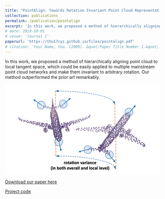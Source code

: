 ```yaml
---
title: "PointAlign: Towards Rotation Invariant Point Cloud Representation via Tangent Space Alignment"
collection: publications
permalink: /publication/pointalign
excerpt: 'In this work, we proposed a method of hierarchically aligning point cloud to local tangent space, which could be easily applied to multiple mainstream point cloud networks and make them invariant to arbitrary rotation. Our method outperformed the prior art remarkably.'
# date: 2019-10-01
# venue: 'Journal 1'
paperurl: 'https://thu17cyz.github.io/files/pointalign.pdf'
# citation: 'Your Name, You. (2009). &quot;Paper Title Number 1.&quot; <i>Journal 1</i>. 1(1).'
---
```

In this work, we proposed a method of hierarchically aligning point cloud to local tangent space, which could be easily applied to multiple mainstream point cloud networks and make them invariant to arbitrary rotation. Our method outperformed the prior art remarkably.

![img](../images/rotation_variance.png)

[Download our paper here](https://thu17cyz.github.io/files/pointalign.pdf)

[Project code](https://github.com/THU17cyz/PointAlign)
